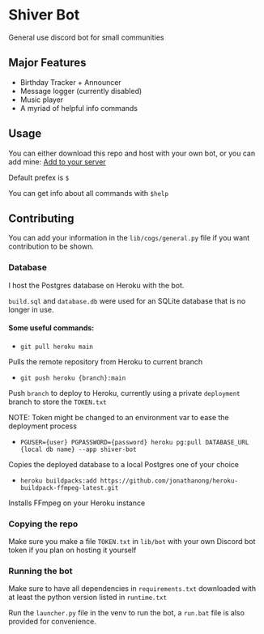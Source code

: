 # Shiver Bot
General use discord bot for small communities

## Major Features

- Birthday Tracker + Announcer
- Message logger (currently disabled)
- Music player
- A myriad of helpful info commands

## Usage

You can either download this repo and host with your own bot, or you can add mine:
[Add to your server](https://discord.com/api/oauth2/authorize?client_id=766748400199794718&permissions=8&scope=bot)

Default prefex is ```$``` 

You can get info about all commands with ```$help```

## Contributing

You can add your information in the ```lib/cogs/general.py``` file if you want
contribution to be shown.

### Database

I host the Postgres database on Heroku with the bot.

```build.sql``` and ```database.db``` were used for an SQLite database that is no longer in use.

#### Some useful commands:
- ```git pull heroku main```

Pulls the remote repository from Heroku to current branch

- ```git push heroku {branch}:main```

Push ```branch``` to deploy to Heroku, currently using a private ```deployment```
branch to store the ```TOKEN.txt```


NOTE: Token might be changed to an environment var to ease the deployment process

- ```PGUSER={user} PGPASSWORD={password} heroku pg:pull DATABASE_URL {local db name} --app shiver-bot```

Copies the deployed database to a local Postgres one of your choice

- ```heroku buildpacks:add https://github.com/jonathanong/heroku-buildpack-ffmpeg-latest.git```

Installs FFmpeg on your Heroku instance

### Copying the repo

Make sure you make a file ```TOKEN.txt``` in  ```lib/bot``` 
with your own Discord bot token if you plan on hosting it yourself

### Running the bot

Make sure to have all dependencies in ```requirements.txt``` 
downloaded with at least the python version listed in ```runtime.txt```

Run the ```launcher.py``` file in the venv to run the bot, a ```run.bat``` file is 
also provided for convenience.
